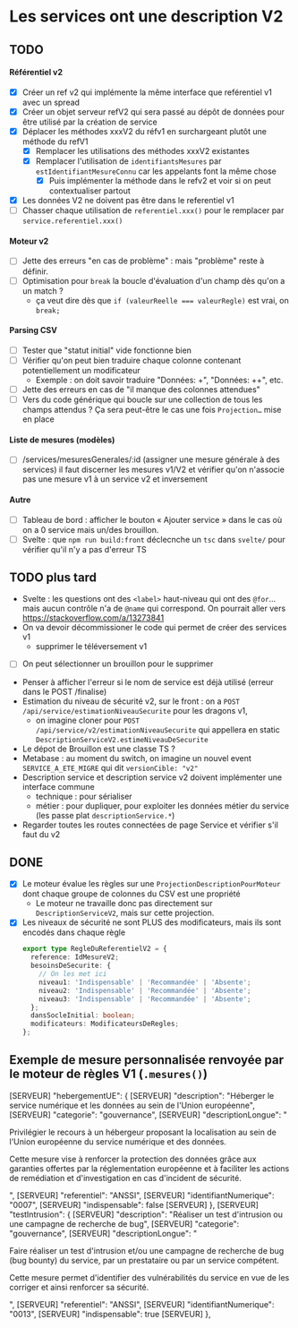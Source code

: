 # Les services ont une description V2

## TODO

#### Référentiel v2

- [x] Créer un ref v2 qui implémente la même interface que reférentiel v1 avec un spread
- [x] Créer un objet serveur refV2 qui sera passé au dépôt de données pour être utilisé par la création de service
- [x] Déplacer les méthodes xxxV2 du réfv1 en surchargeant plutôt une méthode du refV1
  - [x] Remplacer les utilisations des méthodes xxxV2 existantes
  - [x] Remplacer l'utilisation de `identifiantsMesures` par `estIdentifiantMesureConnu` car les appelants font la même chose
    - [x] Puis implémenter la méthode dans le refv2 et voir si on peut contextualiser partout
- [x] Les données V2 ne doivent pas être dans le referentiel v1
- [ ] Chasser chaque utilisation de `referentiel.xxx()` pour le remplacer par `service.referentiel.xxx()`

#### Moteur v2

- [ ] Jette des erreurs "en cas de problème" : mais "problème" reste à définir.
- [ ] Optimisation pour `break` la boucle d'évaluation d'un champ dès qu'on a un match ?
  - ça veut dire dès que `if (valeurReelle === valeurRegle)` est vrai, on `break;`

#### Parsing CSV

- [ ] Tester que "statut initial" vide fonctionne bien
- [ ] Vérifier qu'on peut bien traduire chaque colonne contenant potentiellement un modificateur
  - Exemple : on doit savoir traduire "Données: +", "Données: ++", etc.
- [ ] Jette des erreurs en cas de "il manque des colonnes attendues"
- [ ] Vers du code générique qui boucle sur une collection de tous les champs attendus ? Ça sera peut-être le cas une fois `Projection…` mise en place

#### Liste de mesures (modèles)

- [ ] /services/mesuresGenerales/:id (assigner une mesure générale à des services) il faut discerner les mesures v1/V2 et vérifier qu'on n'associe pas une mesure v1 à un service v2 et inversement

#### Autre

- [ ] Tableau de bord : afficher le bouton « Ajouter service » dans le cas où on a 0 service mais un/des brouillon.
- [ ] Svelte : que `npm run build:front` déclecnche un `tsc` dans `svelte/` pour vérifier qu'il n'y a pas d'erreur TS

## TODO plus tard

- Svelte : les questions ont des `<label>` haut-niveau qui ont des `@for`… mais aucun contrôle n'a de `@name` qui correspond. On pourrait aller vers https://stackoverflow.com/a/13273841
- On va devoir décommissioner le code qui permet de créer des services v1
  - supprimer le téléversement v1
- [ ] On peut sélectionner un brouillon pour le supprimer
- Penser à afficher l'erreur si le nom de service est déjà utilisé (erreur dans le POST /finalise)
- Estimation du niveau de sécurité v2, sur le front : on a `POST /api/service/estimationNiveauSecurite` pour les dragons v1,
  - on imagine cloner pour `POST /api/service/v2/estimationNiveauSecurite` qui appellera en static `DescriptionServiceV2.estimeNiveauDeSecurite`
- Le dépot de Brouillon est une classe TS ?
- Metabase : au moment du switch, on imagine un nouvel event `SERVICE_A_ETE_MIGRE` qui dit `versionCible: "v2"`
- Description service et description service v2 doivent implémenter une interface commune
  - technique : pour sérialiser
  - métier : pour dupliquer, pour exploiter les données métier du service (les passe plat `descriptionService.*`)
- Regarder toutes les routes connectées de page Service et vérifier s'il faut du v2

## DONE

- [x] Le moteur évalue les règles sur une `ProjectionDescriptionPourMoteur` dont chaque groupe de colonnes du CSV est une propriété
  - Le moteur ne travaille donc pas directement sur `DescriptionServiceV2`, mais sur cette projection.
- [x] Les niveaux de sécurité ne sont PLUS des modificateurs, mais ils sont encodés dans chaque règle
  ```typescript
  export type RegleDuReferentielV2 = {
    reference: IdMesureV2;
    besoinsDeSecurite: {
      // On les met ici
      niveau1: 'Indispensable' | 'Recommandée' | 'Absente';
      niveau2: 'Indispensable' | 'Recommandée' | 'Absente';
      niveau3: 'Indispensable' | 'Recommandée' | 'Absente';
    };
    dansSocleInitial: boolean;
    modificateurs: ModificateursDeRegles;
  };
  ```

## Exemple de mesure personnalisée renvoyée par le moteur de règles V1 (`.mesures()`)

[SERVEUR] "hebergementUE": {
[SERVEUR] "description": "Héberger le service numérique et les données au sein de l'Union européenne",
[SERVEUR] "categorie": "gouvernance",
[SERVEUR] "descriptionLongue": "<p>Privilégier le recours à un hébergeur proposant la localisation au sein de l'Union européenne du service numérique et des données.</p><p>Cette mesure vise à renforcer la protection des données grâce aux garanties offertes par la réglementation européenne et à faciliter les actions de remédiation et d'investigation en cas d'incident de sécurité.</p>",
[SERVEUR] "referentiel": "ANSSI",
[SERVEUR] "identifiantNumerique": "0007",
[SERVEUR] "indispensable": false
[SERVEUR] },
[SERVEUR] "testIntrusion": {
[SERVEUR] "description": "Réaliser un test d'intrusion ou une campagne de recherche de bug",
[SERVEUR] "categorie": "gouvernance",
[SERVEUR] "descriptionLongue": "<p>Faire réaliser un test d'intrusion et/ou une campagne de recherche de bug (bug bounty) du service, par un prestataire ou par un service compétent.</p><p>Cette mesure permet d'identifier des vulnérabilités du service en vue de les corriger et ainsi renforcer sa sécurité.</p>",
[SERVEUR] "referentiel": "ANSSI",
[SERVEUR] "identifiantNumerique": "0013",
[SERVEUR] "indispensable": true
[SERVEUR] },

